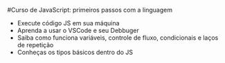 #Curso de JavaScript: primeiros passos com a linguagem

- Execute código JS em sua máquina
- Aprenda a usar o VSCode e seu Debbuger
- Saiba como funciona variáveis, controle de fluxo, condicionais e laços de repetição
- Conheças os tipos básicos dentro do JS